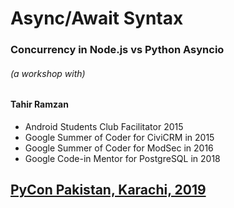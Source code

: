 # Async/Await Syntax
### Concurrency in Node.js vs Python Asyncio


###### *(a workshop with)*
#### Tahir Ramzan
* Android Students Club Facilitator 2015
* Google Summer of Coder for CiviCRM in 2015
* Google Summer of Coder for ModSec in 2016
* Google Code-in Mentor for PostgreSQL in 2018

## [PyCon Pakistan, Karachi, 2019](http://pycon.pk/)
